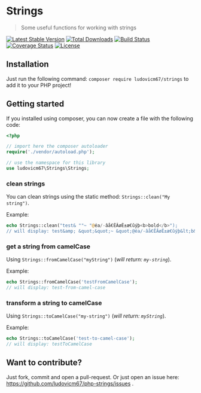 # Strings

> Some useful functions for working with strings

[![Latest Stable Version](https://poser.pugx.org/ludovicm67/strings/v/stable)](https://packagist.org/packages/ludovicm67/strings)
[![Total Downloads](https://poser.pugx.org/ludovicm67/strings/downloads)](https://packagist.org/packages/ludovicm67/strings)
[![Build Status](https://travis-ci.org/ludovicm67/php-strings.svg?branch=master)](https://travis-ci.org/ludovicm67/php-strings)
[![Coverage Status](https://coveralls.io/repos/github/ludovicm67/php-strings/badge.svg?branch=master)](https://coveralls.io/github/ludovicm67/php-strings?branch=master)
[![License](https://poser.pugx.org/ludovicm67/strings/license)](https://packagist.org/packages/ludovicm67/strings)

## Installation

Just run the following command: `composer require ludovicm67/strings`
to add it to your PHP project!

## Getting started

If you installed using composer, you can now create a file with the following code:

```php
<?php

// import here the composer autoloader
require('./vendor/autoload.php');

// use the namespace for this library
use ludovicm67\Strings\Strings;
```

### clean strings

You can clean strings using the static method: `Strings::clean("My string")`.

Example:

```php
echo Strings::clean("test& ""~ "@éa/-âå€ÊÂøÊ±æ€ûýþ<b>bold</b>");
// will display: test&amp; &quot;&quot;~ &quot;@éa/-âå€ÊÂøÊ±æ€ûýþ&lt;b&gt;bold&lt;/b&gt;
```

### get a string from camelCase

Using `Strings::fromCamelCase("myString")` (_will return: `my-string`_).

Example:

```php
echo Strings::fromCamelCase('testFromCamelCase');
// will display: test-from-camel-case
```

### transform a string to camelCase

Using `Strings::toCamelCase("my-string")` (_will return: `myString`_).

Example:

```php
echo Strings::toCamelCase('test-to-camel-case');
// will display: testToCamelCase
```

## Want to contribute?

Just fork, commit and open a pull-request. Or just open an issue here:
https://github.com/ludovicm67/php-strings/issues .
